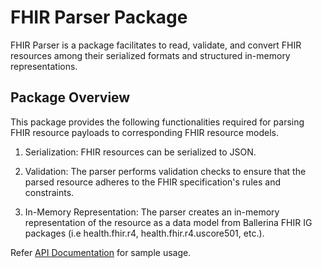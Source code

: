 # FHIR Parser Package

FHIR Parser is a package facilitates to read, validate, and convert FHIR resources among their serialized formats and structured in-memory representations.

## Package Overview

This package provides the following functionalities required for parsing FHIR resource payloads to corresponding FHIR resource models.

1. Serialization: FHIR resources can be serialized to JSON.

2. Validation: The parser performs validation checks to ensure that the parsed resource adheres to the FHIR specification's rules and constraints.

3. In-Memory Representation: The parser creates an in-memory representation of the resource as a data model from Ballerina FHIR IG packages (i.e health.fhir.r4, health.fhir.r4.uscore501, etc.).

Refer [API Documentation](https://lib.ballerina.io/ballerinax/health.fhir.r4.parser) for sample usage.
